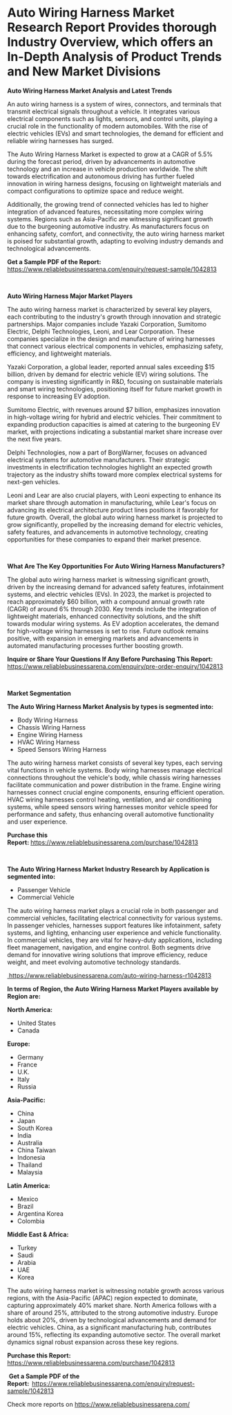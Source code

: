 <p><h1>Auto Wiring Harness Market Research Report Provides thorough Industry Overview, which offers an In-Depth Analysis of Product Trends and New Market Divisions</h1></p><p><strong>Auto Wiring Harness Market Analysis and Latest Trends</strong></p>
<p><p>An auto wiring harness is a system of wires, connectors, and terminals that transmit electrical signals throughout a vehicle. It integrates various electrical components such as lights, sensors, and control units, playing a crucial role in the functionality of modern automobiles. With the rise of electric vehicles (EVs) and smart technologies, the demand for efficient and reliable wiring harnesses has surged.</p><p>The Auto Wiring Harness Market is expected to grow at a CAGR of 5.5% during the forecast period, driven by advancements in automotive technology and an increase in vehicle production worldwide. The shift towards electrification and autonomous driving has further fueled innovation in wiring harness designs, focusing on lightweight materials and compact configurations to optimize space and reduce weight. </p><p>Additionally, the growing trend of connected vehicles has led to higher integration of advanced features, necessitating more complex wiring systems. Regions such as Asia-Pacific are witnessing significant growth due to the burgeoning automotive industry. As manufacturers focus on enhancing safety, comfort, and connectivity, the auto wiring harness market is poised for substantial growth, adapting to evolving industry demands and technological advancements.</p></p>
<p><strong>Get a Sample PDF of the Report:&nbsp;</strong> <a href="https://www.reliablebusinessarena.com/enquiry/request-sample/1042813?utm_campaign=2112&utm_medium=2&utm_source=Github&utm_content=ia&utm_term=22032025&utm_id=auto-wiring-harness">https://www.reliablebusinessarena.com/enquiry/request-sample/1042813</a></p>
<p>&nbsp;</p>
<p><strong>Auto Wiring Harness Major Market Players</strong></p>
<p><p>The auto wiring harness market is characterized by several key players, each contributing to the industry's growth through innovation and strategic partnerships. Major companies include Yazaki Corporation, Sumitomo Electric, Delphi Technologies, Leoni, and Lear Corporation. These companies specialize in the design and manufacture of wiring harnesses that connect various electrical components in vehicles, emphasizing safety, efficiency, and lightweight materials.</p><p>Yazaki Corporation, a global leader, reported annual sales exceeding $15 billion, driven by demand for electric vehicle (EV) wiring solutions. The company is investing significantly in R&D, focusing on sustainable materials and smart wiring technologies, positioning itself for future market growth in response to increasing EV adoption.</p><p>Sumitomo Electric, with revenues around $7 billion, emphasizes innovation in high-voltage wiring for hybrid and electric vehicles. Their commitment to expanding production capacities is aimed at catering to the burgeoning EV market, with projections indicating a substantial market share increase over the next five years.</p><p>Delphi Technologies, now a part of BorgWarner, focuses on advanced electrical systems for automotive manufacturers. Their strategic investments in electrification technologies highlight an expected growth trajectory as the industry shifts toward more complex electrical systems for next-gen vehicles.</p><p>Leoni and Lear are also crucial players, with Leoni expecting to enhance its market share through automation in manufacturing, while Lear's focus on advancing its electrical architecture product lines positions it favorably for future growth. Overall, the global auto wiring harness market is projected to grow significantly, propelled by the increasing demand for electric vehicles, safety features, and advancements in automotive technology, creating opportunities for these companies to expand their market presence.</p></p>
<p>&nbsp;</p>
<p><strong>What Are The Key Opportunities For Auto Wiring Harness Manufacturers?</strong></p>
<p><p>The global auto wiring harness market is witnessing significant growth, driven by the increasing demand for advanced safety features, infotainment systems, and electric vehicles (EVs). In 2023, the market is projected to reach approximately $60 billion, with a compound annual growth rate (CAGR) of around 6% through 2030. Key trends include the integration of lightweight materials, enhanced connectivity solutions, and the shift towards modular wiring systems. As EV adoption accelerates, the demand for high-voltage wiring harnesses is set to rise. Future outlook remains positive, with expansion in emerging markets and advancements in automated manufacturing processes further boosting growth.</p></p>
<p><strong>Inquire or Share Your Questions If Any Before Purchasing This Report:</strong> <a href="https://www.reliablebusinessarena.com/enquiry/pre-order-enquiry/1042813?utm_campaign=2112&utm_medium=2&utm_source=Github&utm_content=ia&utm_term=22032025&utm_id=auto-wiring-harness">https://www.reliablebusinessarena.com/enquiry/pre-order-enquiry/1042813</a></p>
<p>&nbsp;</p>
<p><strong>Market Segmentation</strong></p>
<p><strong>The Auto Wiring Harness Market Analysis by types is segmented into:</strong></p>
<p><ul><li>Body Wiring Harness</li><li>Chassis Wiring Harness</li><li>Engine Wiring Harness</li><li>HVAC Wiring Harness</li><li>Speed Sensors Wiring Harness</li></ul></p>
<p><p>The auto wiring harness market consists of several key types, each serving vital functions in vehicle systems. Body wiring harnesses manage electrical connections throughout the vehicle's body, while chassis wiring harnesses facilitate communication and power distribution in the frame. Engine wiring harnesses connect crucial engine components, ensuring efficient operation. HVAC wiring harnesses control heating, ventilation, and air conditioning systems, while speed sensors wiring harnesses monitor vehicle speed for performance and safety, thus enhancing overall automotive functionality and user experience.</p></p>
<p><strong>Purchase this Report:&nbsp;</strong><a href="https://www.reliablebusinessarena.com/purchase/1042813?utm_campaign=2112&utm_medium=2&utm_source=Github&utm_content=ia&utm_term=22032025&utm_id=auto-wiring-harness">https://www.reliablebusinessarena.com/purchase/1042813</a></p>
<p>&nbsp;</p>
<p><strong>The Auto Wiring Harness Market Industry Research by Application is segmented into:</strong></p>
<p><ul><li>Passenger Vehicle</li><li>Commercial Vehicle</li></ul></p>
<p><p>The auto wiring harness market plays a crucial role in both passenger and commercial vehicles, facilitating electrical connectivity for various systems. In passenger vehicles, harnesses support features like infotainment, safety systems, and lighting, enhancing user experience and vehicle functionality. In commercial vehicles, they are vital for heavy-duty applications, including fleet management, navigation, and engine control. Both segments drive demand for innovative wiring solutions that improve efficiency, reduce weight, and meet evolving automotive technology standards.</p></p>
<p><a href="https://www.reliablebusinessarena.com/auto-wiring-harness-r1042813?utm_campaign=2112&utm_medium=2&utm_source=Github&utm_content=ia&utm_term=22032025&utm_id=auto-wiring-harness">&nbsp;https://www.reliablebusinessarena.com/auto-wiring-harness-r1042813</a></p>
<p><strong>In terms of Region, the Auto Wiring Harness Market Players available by Region are:</strong></p>
<p>
    <p> <strong> North America: </strong>
        <ul>
            <li>United States</li>
            <li>Canada</li>
        </ul>
        </p> 
    <p> <strong> Europe: </strong>
        <ul>
            <li>Germany</li>
            <li>France</li>
            <li>U.K.</li>
            <li>Italy</li>
            <li>Russia</li>
        </ul>
        </p> 
    <p> <strong> Asia-Pacific: </strong>
        <ul>
            <li>China</li>
            <li>Japan</li>
            <li>South Korea</li>
            <li>India</li>
            <li>Australia</li>
            <li>China Taiwan</li>
            <li>Indonesia</li>
            <li>Thailand</li>
            <li>Malaysia</li>
        </ul>
        </p> 
    <p> <strong> Latin America: </strong>
        <ul>
            <li>Mexico</li>
            <li>Brazil</li>
            <li>Argentina Korea</li>
            <li>Colombia</li>
        </ul>
        </p> 
    <p> <strong> Middle East & Africa: </strong>
        <ul>
            <li>Turkey</li>
            <li>Saudi</li>
            <li>Arabia</li>
            <li>UAE</li>
            <li>Korea</li>
        </ul>
    </p>
    </p>
<p><p>The auto wiring harness market is witnessing notable growth across various regions, with the Asia-Pacific (APAC) region expected to dominate, capturing approximately 40% market share. North America follows with a share of around 25%, attributed to the strong automotive industry. Europe holds about 20%, driven by technological advancements and demand for electric vehicles. China, as a significant manufacturing hub, contributes around 15%, reflecting its expanding automotive sector. The overall market dynamics signal robust expansion across these key regions.</p></p>
<p><strong>Purchase this Report: </strong><a href="https://www.reliablebusinessarena.com/purchase/1042813?utm_campaign=2112&utm_medium=2&utm_source=Github&utm_content=ia&utm_term=22032025&utm_id=auto-wiring-harness">https://www.reliablebusinessarena.com/purchase/1042813</a></p>
<p>&nbsp;<strong>Get a Sample PDF of the Report:&nbsp;&nbsp;</strong><a href="https://www.reliablebusinessarena.com/enquiry/request-sample/1042813?utm_campaign=2112&utm_medium=2&utm_source=Github&utm_content=ia&utm_term=22032025&utm_id=auto-wiring-harness">https://www.reliablebusinessarena.com/enquiry/request-sample/1042813</a></p>
<p><strong></strong></p>
<p>Check more reports on <a href="https://www.reliablebusinessarena.com/?utm_campaign=2112&utm_medium=2&utm_source=Github&utm_content=ia&utm_term=22032025&utm_id=auto-wiring-harness">https://www.reliablebusinessarena.com/</a></p>